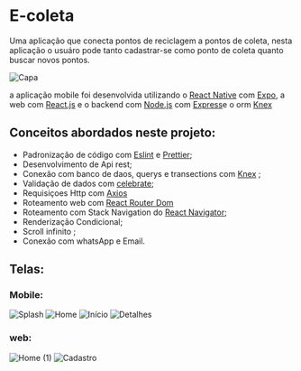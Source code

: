 # E-coleta
Uma aplicação que conecta pontos de reciclagem a pontos de coleta, nesta aplicação o usuáro pode tanto cadastrar-se como ponto de
coleta quanto buscar novos pontos.

![Capa](https://user-images.githubusercontent.com/54459438/83980628-bc69fe80-a8ed-11ea-9569-233c09cdf1dd.png)



a aplicação mobile foi desenvolvida utilizando o [React Native](https://reactnative.dev/) com [Expo](https://expo.io/learn),
a web com [React.js](https://pt-br.reactjs.org/) e o backend com [Node.js](https://nodejs.org/en/docs/) com [Express](https://expressjs.com/pt-br/)e o orm [Knex](https://knexjs.org/)

## Conceitos abordados neste projeto:
+ Padronização de código com [Eslint](https://eslint.org/) e [Prettier](https://prettier.io/);
+ Desenvolvimento de Api rest;
+ Conexão com banco de daos, querys e transections com [Knex](https://knexjs.org/) ;
+ Validação de dados com [celebrate](https://www.npmjs.com/package/celebrate);
+ Requisiçoes Http com [Axios](https://github.com/axios/axios)
+ Roteamento web com [React Router Dom](https://www.npmjs.com/package/react-router-dom)
+ Roteamento com Stack Navigation do [React Navigator](https://reactnavigation.org/docs/stack-navigator/);
+ Renderização Condicional;
+ Scroll infinito ;
+ Conexão com whatsApp e Email.

## Telas:

 ### Mobile:

![Splash](https://user-images.githubusercontent.com/54459438/83980658-df94ae00-a8ed-11ea-8e3a-2343d5ffb9dc.png)
![Home](https://user-images.githubusercontent.com/54459438/83980654-de638100-a8ed-11ea-8ba5-04572f8de372.png)
![Início](https://user-images.githubusercontent.com/54459438/83980656-defc1780-a8ed-11ea-9ff6-d17521370bf5.png)
![Detalhes](https://user-images.githubusercontent.com/54459438/83980660-df94ae00-a8ed-11ea-85d2-228acf879d41.png)
 
 ### web:
 
![Home (1)](https://user-images.githubusercontent.com/54459438/83980683-110d7980-a8ee-11ea-844c-df584fa6e8e1.png)
![Cadastro](https://user-images.githubusercontent.com/54459438/83980685-123ea680-a8ee-11ea-9074-2b5ff1d7a78b.png)


